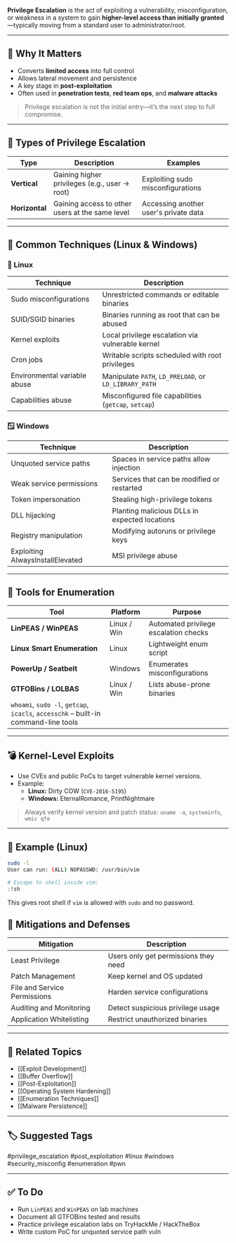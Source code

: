 **Privilege Escalation** is the act of exploiting a vulnerability, misconfiguration, or weakness in a system to gain **higher-level access than initially granted**—typically moving from a standard user to administrator/root.

---

## 🎯 Why It Matters

- Converts **limited access** into full control
- Allows lateral movement and persistence
- A key stage in **post-exploitation**
- Often used in **penetration tests**, **red team ops**, and **malware attacks**

> Privilege escalation is not the initial entry—it’s the next step to full compromise.

---

## 🧱 Types of Privilege Escalation

| Type              | Description                                            | Examples                                |
|-------------------|--------------------------------------------------------|-----------------------------------------|
| **Vertical**       | Gaining higher privileges (e.g., user → root)         | Exploiting sudo misconfigurations       |
| **Horizontal**     | Gaining access to other users at the same level       | Accessing another user's private data   |

---

## 🧰 Common Techniques (Linux & Windows)

### 🔧 Linux

| Technique                     | Description                                           |
|-------------------------------|-------------------------------------------------------|
| Sudo misconfigurations        | Unrestricted commands or editable binaries            |
| SUID/SGID binaries            | Binaries running as root that can be abused           |
| Kernel exploits               | Local privilege escalation via vulnerable kernel      |
| Cron jobs                    | Writable scripts scheduled with root privileges        |
| Environmental variable abuse | Manipulate `PATH`, `LD_PRELOAD`, or `LD_LIBRARY_PATH` |
| Capabilities abuse            | Misconfigured file capabilities (`getcap`, `setcap`)  |

### 🪟 Windows

| Technique                     | Description                                            |
|-------------------------------|--------------------------------------------------------|
| Unquoted service paths        | Spaces in service paths allow injection               |
| Weak service permissions      | Services that can be modified or restarted            |
| Token impersonation           | Stealing high-privilege tokens                        |
| DLL hijacking                 | Planting malicious DLLs in expected locations         |
| Registry manipulation         | Modifying autoruns or privilege keys                  |
| Exploiting AlwaysInstallElevated | MSI privilege abuse                              |

---

## 🔎 Tools for Enumeration

| Tool                | Platform   | Purpose                                  |
|---------------------|------------|------------------------------------------|
| **LinPEAS / WinPEAS**| Linux / Win| Automated privilege escalation checks     |
| **Linux Smart Enumeration** | Linux | Lightweight enum script                 |
| **PowerUp / Seatbelt** | Windows | Enumerates misconfigurations             |
| **GTFOBins / LOLBAS** | Linux / Win| Lists abuse-prone binaries               |
| `whoami`, `sudo -l`, `getcap`, `icacls`, `accesschk` – built-in command-line tools

---

## 💣 Kernel-Level Exploits

- Use CVEs and public PoCs to target vulnerable kernel versions.
- Example:  
  - **Linux:** Dirty COW (`CVE-2016-5195`)  
  - **Windows:** EternalRomance, PrintNightmare

> Always verify kernel version and patch status: `uname -a`, `systeminfo`, `wmic qfe`

---

## 📘 Example (Linux)

```bash
sudo -l
User can run: (ALL) NOPASSWD: /usr/bin/vim

# Escape to shell inside vim:
:!sh
```

This gives root shell if `vim` is allowed with `sudo` and no password.

## 🔐 Mitigations and Defenses

|Mitigation|Description|
|---|---|
|Least Privilege|Users only get permissions they need|
|Patch Management|Keep kernel and OS updated|
|File and Service Permissions|Harden service configurations|
|Auditing and Monitoring|Detect suspicious privilege usage|
|Application Whitelisting|Restrict unauthorized binaries|

---

## 🔗 Related Topics

- [[Exploit Development]]
- [[Buffer Overflow]]
- [[Post-Exploitation]]
- [[Operating System Hardening]]
- [[Enumeration Techniques]]
- [[Malware Persistence]]

---

## 🏷 Suggested Tags

#privilege_escalation #post_exploitation #linux #windows #security_misconfig #enumeration #pwn

---

## ✅ To Do

-  Run `LinPEAS` and `WinPEAS` on lab machines
-  Document all GTFOBins tested and results
-  Practice privilege escalation labs on TryHackMe / HackTheBox
-  Write custom PoC for unquoted service path vuln